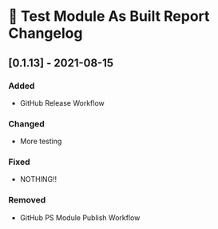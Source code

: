 # :arrows_counterclockwise: Test Module As Built Report Changelog

## [0.1.13] - 2021-08-15

### Added
* GitHub Release Workflow

### Changed
* More testing

### Fixed
* NOTHING!!
### Removed
* GitHub PS Module Publish Workflow



